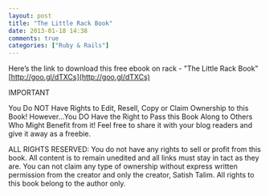 ```yaml
---
layout: post
title: "The Little Rack Book"
date: 2013-01-18 14:38
comments: true
categories: ["Ruby & Rails"]
---
```


Here’s the link to download this free ebook on rack -
  "The Little Rack Book" [http://goo.gl/dTXCs](http://goo.gl/dTXCs)

IMPORTANT

You Do NOT Have Rights to Edit, Resell, Copy or Claim Ownership to this Book!
However…You DO Have the Right to Pass this Book Along to Others Who Might Benefit from it!
Feel free to share it with your blog readers and give it away as a freebie.

ALL RIGHTS RESERVED: You do not have any rights to sell or profit from this book. All content is to remain unedited and all links must stay in tact as they are. You can not claim any type of ownership without express written permission from the creator and only the creator, Satish Talim. All rights to this book belong to the author only.

